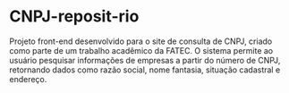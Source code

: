 # CNPJ-reposit-rio
Projeto front-end desenvolvido para o site de consulta de CNPJ, criado como parte de um trabalho acadêmico da FATEC. O sistema permite ao usuário pesquisar informações de empresas a partir do número de CNPJ, retornando dados como razão social, nome fantasia, situação cadastral e endereço. 
